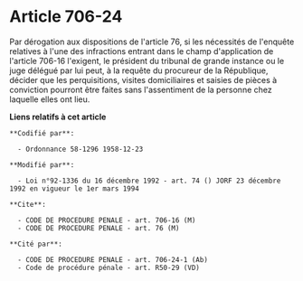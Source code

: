 # Article 706-24

Par dérogation aux dispositions de l'article 76, si les nécessités de l'enquête relatives à l'une des infractions entrant
dans le champ d'application de l'article 706-16 l'exigent, le président du tribunal de grande instance ou le juge délégué par
lui peut, à la requête du procureur de la République, décider que les perquisitions, visites domiciliaires et saisies de
pièces à conviction pourront être faites sans l'assentiment de la personne chez laquelle elles ont lieu.

**Liens relatifs à cet article**

	**Codifié par**:

	  - Ordonnance 58-1296 1958-12-23

	**Modifié par**:

	  - Loi n°92-1336 du 16 décembre 1992 - art. 74 () JORF 23 décembre 1992 en vigueur le 1er mars 1994

	**Cite**:

	  - CODE DE PROCEDURE PENALE - art. 706-16 (M)
	  - CODE DE PROCEDURE PENALE - art. 76 (M)

	**Cité par**:

	  - CODE DE PROCEDURE PENALE - art. 706-24-1 (Ab)
	  - Code de procédure pénale - art. R50-29 (VD)
